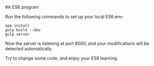 #A ES6 program

Run the following commands to set up your local ES6 env:

    npm install
    gulp build --dev
    gulp server

Now the server is listening at port 8000, and your modifications will be detected automatically.

Try to change some code, and enjoy your ES6 learning.